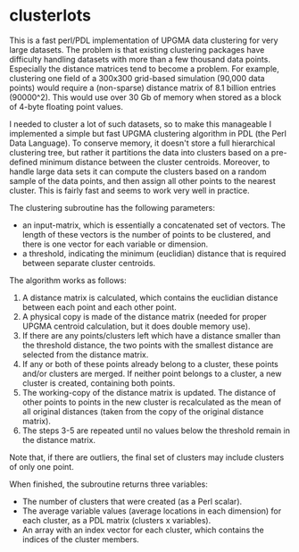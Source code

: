 # clusterlots

This is a fast perl/PDL implementation of UPGMA data clustering for very large datasets. The problem is that existing clustering packages have difficulty handling datasets with more than a few thousand data points. Especially the distance matrices tend to become a problem. For example, clustering one field of a 300x300 grid-based simulation (90,000 data points) would require a (non-sparse) distance matrix of 8.1 billion entries (90000^2). This would use over 30 Gb of memory when stored as a block of 4-byte floating point values.

I needed to cluster a lot of such datasets, so to make this manageable I implemented a simple but fast UPGMA clustering algorithm in PDL (the Perl Data Language). To conserve memory, it doesn't store a full hierarchical clustering tree, but rather it partitions the data into clusters based on a pre-defined minimum distance between the cluster centroids. Moreover, to handle large data sets it can compute the clusters based on a random sample of the data points, and then assign all other points to the nearest cluster. This is fairly fast and seems to work very well in practice.

The clustering subroutine has the following parameters:
   -  an input-matrix, which is essentially a concatenated set of vectors. The length of these vectors is the number of points to be clustered, and there is one vector for each variable or dimension.
   -  a threshold, indicating the minimum (euclidian) distance that is required between separate cluster centroids.
   
The algorithm works as follows:

 1. A distance matrix is calculated, which contains the euclidian distance between each point and each other point. 
 2. A physical copy is made of the distance matrix (needed for proper UPGMA centroid calculation, but it does double memory use).
 3. If there are any points/clusters left which have a distance smaller than the threshold distance, the two points with the smallest distance are selected from the distance matrix.
 4. If any or both of these points already belong to a cluster, these points and/or clusters are merged. If neither point belongs to a cluster, a new cluster is created, containing both points.
 5. The working-copy of the distance matrix is updated. The distance of other points to points in the new cluster is recalculated as the mean of all original distances (taken from the copy of the original distance matrix).
 6. The steps 3-5 are repeated until no values below the threshold remain in the distance matrix.

Note that, if there are outliers, the final set of clusters may include clusters of only one point.

When finished, the subroutine returns three variables:
 
 - The number of clusters that were created (as a Perl scalar).
 - The average variable values (average locations in each dimension) for each cluster, as a PDL matrix (clusters x variables).
 - An array with an index vector for each cluster, which contains the indices of the cluster members.

